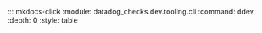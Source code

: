 ::: mkdocs-click
    :module: datadog_checks.dev.tooling.cli
    :command: ddev
    :depth: 0
    :style: table
